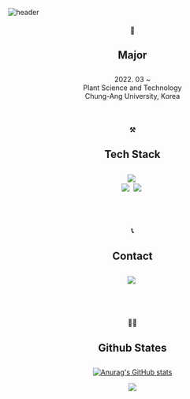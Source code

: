 ![header](https://capsule-render.vercel.app/api?type=waving&height=300&color=E3A6AE&text=I'M%20SEORYEONG!&fontAlign=50&fontAlignY=44&fontColor=FFFFFF)

<h4 align="center">🌱</h4>
<h4 align="center" style="font-size: 1.5em;">Major</h4>
<p align="center">  
    <span>2022. 03 ~</span><br>
    <span>Plant Science and Technology</span><br>
    <span>Chung-Ang University, Korea</span>
</p>
<br>

<h4 align="center">⚒</h4>
<h4 align="center" style="font-size: 1.5em;">Tech Stack</h4>

<p align="center">
  <img src="https://img.shields.io/badge/Javascript-ffb13b?style=flat-square&logo=javascript&logoColor=white"/></a>&nbsp 
  <br>
  <img src="https://img.shields.io/badge/C++-00599C?style=flat-square&logo=C%2B%2B&logoColor=white"/></a>&nbsp 
  <img src="https://img.shields.io/badge/Python-3766AB?style=flat-square&logo=Python&logoColor=white"/></a>&nbsp 
</p>
<br>
<br>

<h4 align="center">📞</h4>
<h4 align="center" style="font-size: 1.5em;">Contact</h4>
<p align="center">
  <a href="https://www.instagram.com/se0rye0ng/"><img src="https://img.shields.io/badge/Instagram-E4405F?style=flat-square&logo=Instagram&logoColor=white&link=https://www.instagram.com/hye_inisfree/"/></a>&nbsp
</p>
<br>
<br>

<div align="center">    
<h4 align="center">👩‍💻</h4>
<h4 align="center" style="font-size: 1.5em;">Github States</h4>
    
<div align="center">
    
[![Anurag's GitHub stats](https://github-readme-stats.vercel.app/api?username=se0rye0ng&hide_title=true&show_icons=true&include_all_commits=true&disable_animations=true&theme=vue)](https://github.com/anuraghazra/github-readme-stats)
</div>

<p align="center">
  <a href="https://hits.seeyoufarm.com"><img src="https://hits.seeyoufarm.com/api/count/incr/badge.svg?url=https%3A%2F%2Fgithub.com%2Fhyeinisfree&count_bg=%2341B883&count_bg=%23F5A2A2&title_bg=%23CDC2C2&icon=github.svg&icon_color=F5A2A2&title=hits&edge_flat=false"/></a>
</p>
